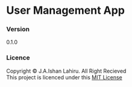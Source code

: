 # User Management App 

### Version
0.1.0

### Licence
Copyright © J.A.Ishan Lahiru. All Right Recieved <br>
This project is licenced under this [MIT License](License.txt)
